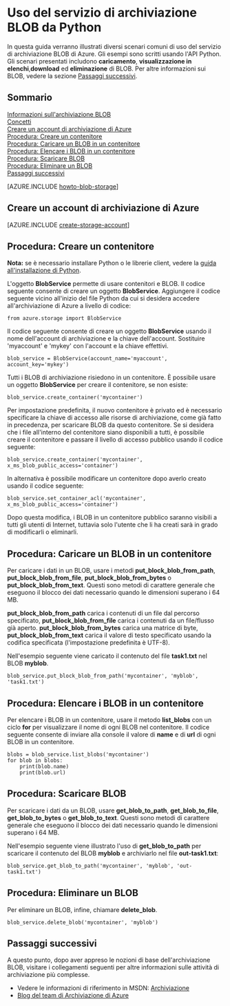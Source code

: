 ﻿<properties 
	pageTitle="Come usare il servizio di archiviazione BLOB (Python) | Microsoft Azure" 
	description="Informazioni su come usare il servizio BLOB di Azure per caricare, elencare, scaricare, elencare ed eliminare BLOB." 
	services="storage" 
	documentationCenter="python" 
	authors="rmcmurray" 
	manager="wpickett" 
	editor=""/>

<tags 
	ms.service="storage" 
	ms.workload="storage" 
	ms.tgt_pltfrm="na" 
	ms.devlang="python" 
	ms.topic="article" 
	ms.date="09/19/2014" 
	ms.author="robmcm"/>

# Uso del servizio di archiviazione BLOB da Python
In questa guida verranno illustrati diversi scenari comuni di uso del servizio di archiviazione BLOB di Azure. Gli esempi sono scritti usando l'API Python. Gli scenari presentati includono **caricamento**, **visualizzazione in elenchi**,**download** ed **eliminazione** di BLOB. Per altre informazioni sui BLOB, vedere la sezione [Passaggi successivi][].

## Sommario

[Informazioni sull'archiviazione BLOB][]   
 [Concetti][]   
 [Creare un account di archiviazione di Azure][]   
 [Procedura: Creare un contenitore][]   
 [Procedura: Caricare un BLOB in un contenitore][]   
 [Procedura: Elencare i BLOB in un contenitore][]   
 [Procedura: Scaricare BLOB][]   
 [Procedura: Eliminare un BLOB][]   
 [Passaggi successivi][]

[AZURE.INCLUDE [howto-blob-storage](../includes/howto-blob-storage.md)]

## <a name="create-account"> </a>Creare un account di archiviazione di Azure

[AZURE.INCLUDE [create-storage-account](../includes/create-storage-account.md)]

## <a name="create-container"> </a>Procedura: Creare un contenitore

**Nota:** se è necessario installare Python o le librerie client, vedere la [guida all'installazione di Python](../python-how-to-install/).


L'oggetto **BlobService** permette di usare contenitori e BLOB. Il codice seguente consente di creare un oggetto **BlobService**. Aggiungere il codice seguente vicino all'inizio del file Python da cui si desidera accedere all'archiviazione di Azure a livello di codice:

	from azure.storage import BlobService

Il codice seguente consente di creare un oggetto **BlobService** usando il nome dell'account di archiviazione e la chiave dell'account.  Sostituire 'myaccount' e 'mykey' con l'account e la chiave effettivi.

	blob_service = BlobService(account_name='myaccount', account_key='mykey')

Tutti i BLOB di archiviazione risiedono in un contenitore. È possibile usare un oggetto **BlobService** per creare il contenitore, se non esiste:

	blob_service.create_container('mycontainer')

Per impostazione predefinita, il nuovo contenitore è privato ed è necessario specificare la chiave di accesso alle risorse di archiviazione, come già fatto in precedenza, per scaricare BLOB da questo contenitore. Se si desidera che i file all'interno del contenitore siano disponibili a tutti, è possibile creare il contenitore e passare il livello di accesso pubblico usando il codice seguente:

	blob_service.create_container('mycontainer', x_ms_blob_public_access='container') 

In alternativa è possibile modificare un contenitore dopo averlo creato usando il codice seguente:

	blob_service.set_container_acl('mycontainer', x_ms_blob_public_access='container')

Dopo questa modifica, i BLOB in un contenitore pubblico saranno visibili a tutti gli utenti di Internet, tuttavia solo l'utente che li ha creati sarà in grado di modificarli o eliminarli.

## <a name="upload-blob"> </a>Procedura: Caricare un BLOB in un contenitore

Per caricare i dati in un BLOB, usare i metodi **put\_block\_blob\_from\_path**, **put\_block\_blob\_from\_file**, **put\_block\_blob\_from\_bytes** o **put\_block\_blob\_from\_text**. Questi sono metodi di carattere generale che eseguono il blocco dei dati necessario quando le dimensioni superano i 64 MB.

**put\_block\_blob\_from\_path** carica i contenuti di un file dal percorso specificato, **put\_block\_blob\_from\_file** carica i contenuti da un file/flusso già aperto. **put\_block\_blob\_from\_bytes** carica una matrice di byte, **put\_block\_blob\_from\_text** carica il valore di testo specificato usando la codifica specificata (l'impostazione predefinita è UTF-8).

Nell'esempio seguente viene caricato il contenuto del file **task1.txt** nel BLOB **myblob**.

	blob_service.put_block_blob_from_path('mycontainer', 'myblob', 'task1.txt')

## <a name="list-blob"> </a>Procedura: Elencare i BLOB in un contenitore

Per elencare i BLOB in un contenitore, usare il metodo **list\_blobs** con un ciclo **for** per visualizzare il nome di ogni BLOB nel contenitore. Il codice seguente consente di inviare alla console il valore di **name** e di **url** di ogni BLOB in un contenitore.

	blobs = blob_service.list_blobs('mycontainer')
	for blob in blobs:
		print(blob.name)
		print(blob.url)

## <a name="download-blobs"> </a>Procedura: Scaricare BLOB

Per scaricare i dati da un BLOB, usare **get\_blob\_to\_path**, **get\_blob\_to\_file**, **get\_blob\_to\_bytes** o **get\_blob\_to\_text**. Questi sono metodi di carattere generale che eseguono il blocco dei dati necessario quando le dimensioni superano i 64 MB.

Nell'esempio seguente viene illustrato l'uso di **get\_blob\_to\_path** per scaricare il contenuto del BLOB **myblob** e archiviarlo nel file **out-task1.txt**:

	blob_service.get_blob_to_path('mycontainer', 'myblob', 'out-task1.txt')

## <a name="delete-blobs"> </a>Procedura: Eliminare un BLOB

Per eliminare un BLOB, infine, chiamare **delete_blob**.

	blob_service.delete_blob('mycontainer', 'myblob') 

## <a name="next-steps"> </a>Passaggi successivi

A questo punto, dopo aver appreso le nozioni di base dell'archiviazione BLOB, visitare i collegamenti seguenti per altre informazioni sulle attività di archiviazione più complesse.

-   Vedere le informazioni di riferimento in MSDN: [Archiviazione][]
-   [Blog del team di Archiviazione di Azure][]

  [Passaggi successivi]: #next-steps
  [Informazioni sull'archiviazione BLOB]: #what-is
  [Concetti]: #concepts
  [Creare un account di archiviazione di Azure]: #create-account
  [Procedura: Creare un contenitore]: #create-container
  [Procedura: Caricare un BLOB in un contenitore]: #upload-blob
  [Procedura: Elencare i BLOB in un contenitore]: #list-blob
  [Procedura: Scaricare BLOB]: #download-blobs
  [Procedura: Eliminare un BLOB]: #delete-blobs
  [Procedura: Caricare e scaricare BLOB di grandi dimensioni]: #large-blobs
  [Archiviazione]: http://msdn.microsoft.com/it-it/library/windowsazure/gg433040.aspx
  [Blog del team di Archiviazione di Azure]: http://blogs.msdn.com/b/windowsazurestorage/

<!--HONumber=42-->
